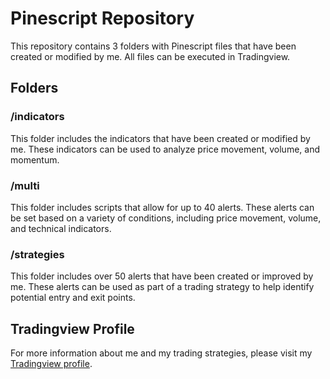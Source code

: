 # Pinescript Repository

This repository contains 3 folders with Pinescript files that have been created or modified by me. All files can be executed in Tradingview.

## Folders

### /indicators
This folder includes the indicators that have been created or modified by me. These indicators can be used to analyze price movement, volume, and momentum.

### /multi
This folder includes scripts that allow for up to 40 alerts. These alerts can be set based on a variety of conditions, including price movement, volume, and technical indicators.

### /strategies
This folder includes over 50 alerts that have been created or improved by me. These alerts can be used as part of a trading strategy to help identify potential entry and exit points.

## Tradingview Profile
For more information about me and my trading strategies, please visit my [Tradingview profile](https://www.tradingview.com/u/alorse/).